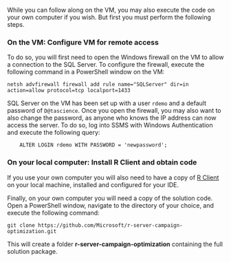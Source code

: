 While you can follow along on the VM, you may also execute the code on your own computer if you wish. But first you must perform the following steps. 

### On the VM: Configure VM for remote access

To do so, you will first need to open the Windows firewall on the VM to allow a connection to the SQL Server. To configure the firewall, execute the following command in a PowerShell window on the VM:

    netsh advfirewall firewall add rule name="SQLServer" dir=in action=allow protocol=tcp localport=1433 

SQL Server on the VM has been set up with a user `rdemo` and a default password of `D@tascience`.  Once you open the firewall, you may also want to also change the password, as anyone who knows the IP address can now access the server.  To do so, log into SSMS with Windows Authentication and execute the following query:
    
        ALTER LOGIN rdemo WITH PASSWORD = 'newpassword';  
       
### On your local computer:  Install R Client and obtain code

If you use your own computer you will also need to have a copy of [R Client](https://msdn.microsoft.com/en-us/microsoft-r/install-r-client-windows) on your local machine, installed and configured for your IDE. 

Finally, on your own computer you will need a copy of the solution code.  Open a PowerShell window, navigate to the directory of your choice, and execute the following command:  

    git clone https://github.com/Microsoft/r-server-campaign-optimization.git

This will create a folder **r-server-campaign-optimization** containing the full solution package.